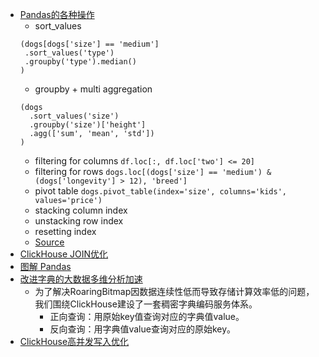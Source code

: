 
- [Pandas的各种操作](https://mp.weixin.qq.com/s/Rkz0fbI_Qw0dR4q_yvjszQ)
  - sort_values
   ```shell
   (dogs[dogs['size'] == 'medium']
    .sort_values('type')
    .groupby('type').median()
   )
   ```
  - groupby + multi aggregation
   ```shell
   (dogs
     .sort_values('size')
     .groupby('size')['height']
     .agg(['sum', 'mean', 'std'])
   )
   ```
  - filtering for columns `df.loc[:, df.loc['two'] <= 20]`
  - filtering for rows `dogs.loc[(dogs['size'] == 'medium') & (dogs['longevity'] > 12), 'breed']`
  - pivot table `dogs.pivot_table(index='size', columns='kids', values='price')`
  - stacking column index
  - unstacking row index
  - resetting index
  - [Source](https://pandastutor.com/index.html)
- [ClickHouse JOIN优化](https://mp.weixin.qq.com/s/SN1bbddO_qYmAWLSz3IhsA)
- [图解 Pandas](https://mp.weixin.qq.com/s/cSk9gCdUTlCV8csmbkj3KQ)
- [改进字典的大数据多维分析加速](https://mp.weixin.qq.com/s/XSrRc5ccHFJBE-IzORm-3Q)
  - 为了解决RoaringBitmap因数据连续性低而导致存储计算效率低的问题，我们围绕ClickHouse建设了一套稠密字典编码服务体系。
    - 正向查询：用原始key值查询对应的字典值value。
    - 反向查询：用字典值value查询对应的原始key。
- [ClickHouse高并发写入优化](https://mp.weixin.qq.com/s/3Q-Gu_CnU3ynL7hjujkCow)

